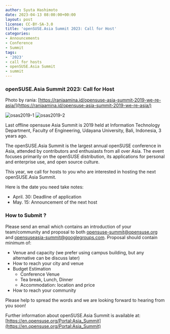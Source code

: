 ```yaml
---
author: Syuta Hashimoto
date: 2023-04-13 08:00:00+00:00
layout: post
license: CC-BY-SA-3.0
title: 'openSUSE.Asia Summit 2023: Call for Host'
categories:
- Announcements
- Conference
- Summit
tags:
- '2023'
- call for hosts
- openSUSE.Asia Summit
- summit
---
```


### **openSUSE.Asia Summit 2023: Call for Host**
Photo by rania: [https://raniaamina.id/opensuse-asia-summit-2019-we-re-asia/](https://raniaamina.id/opensuse-asia-summit-2019-we-re-asia/)

  ![osas2019-1](/wp-content/uploads/2023/04/osas2019-1.png)
  ![osas2019-2](/wp-content/uploads/2023/04/osas2019-2.png)

Last offline opensuse Asia Summit is 2019 held at Information Technology Department, Faculty of Engineering, Udayana University, Bali, Indonesia, 3 years ago.

The openSUSE.Asia Summit is the largest annual openSUSE conference in Asia, attended by contributors and enthusiasts from all over Asia. The event focuses primarily on the openSUSE distribution, its applications for personal and enterprise use, and open source culture.

This year, we call for hosts to you who are interested in hosting the next openSUSE.Asia Summit.

Here is the date you need take notes:
  * April. 30: Deadline of application
  * May. 15: Announcement of the next host

### **How to Submit ?**

Please send an email which contains an introduction of your team/community and proposal to both <opensuse-summit@opensuse.org> and <opensuseasia-summit@googlegroups.com>.
Proposal should contain minimum of:
  * Venue and capacity (we prefer using campus building, but any alternative can be discuss later)
  * How to reach your city and venue
  * Budget Estimation
    * Conference Venue
    * Tea break, Lunch, Dinner
    * Accommodation: location and price
  * How to reach your community

Please help to spread the words and we are looking forward to hearing from you soon!

Further information about openSUSE.Asia Summit is available at:
[https://en.opensuse.org/Portal:Asia_Summit](https://en.opensuse.org/Portal:Asia_Summit)
